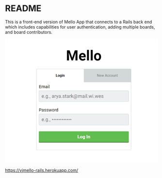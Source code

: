 # README

This is a front-end version of Mello App that connects to a Rails back end which includes capabilities for user authentication, adding multiple boards, and board contributors.



<img src="screenshot.png" alt="mello-rails Screenshot">

https://vjmello-rails.herokuapp.com/



